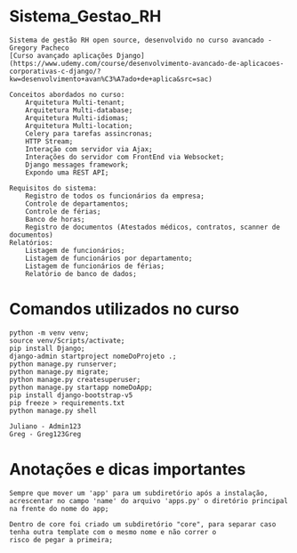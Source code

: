 # Sistema_Gestao_RH

    Sistema de gestão RH open source, desenvolvido no curso avancado - Gregory Pacheco
    [Curso avançado aplicações Django](https://www.udemy.com/course/desenvolvimento-avancado-de-aplicacoes-corporativas-c-django/?kw=desenvolvimento+avan%C3%A7ado+de+aplica&src=sac)

    Conceitos abordados no curso:
        Arquitetura Multi-tenant;
        Arquitetura Multi-database;
        Arquitetura Multi-idiomas;
        Arquitetura Multi-location;
        Celery para tarefas assincronas;
        HTTP Stream;
        Interação com servidor via Ajax;
        Interações do servidor com FrontEnd via Websocket;
        Django messages framework;
        Expondo uma REST API;

    Requisitos do sistema:
        Registro de todos os funcionários da empresa;
        Controle de departamentos;
        Controle de férias;
        Banco de horas;
        Registro de documentos (Atestados médicos, contratos, scanner de documentos)
    Relatórios:
        Listagem de funcionários;
        Listagem de funcionários por departamento;
        Listagem de funcionários de férias;
        Relatório de banco de dados;


# Comandos utilizados no curso
    python -m venv venv;
    source venv/Scripts/activate;
    pip install Django;
    django-admin startproject nomeDoProjeto .;
    python manage.py runserver;
    python manage.py migrate;
    python manage.py createsuperuser;
    python manage.py startapp nomeDoApp;
    pip install django-bootstrap-v5
    pip freeze > requirements.txt
    python manage.py shell

    Juliano - Admin123
    Greg - Greg123Greg

# Anotações e dicas importantes
    Sempre que mover um 'app' para um subdiretório após a instalação, acrescentar no campo 'name' do arquivo 'apps.py' o diretório principal na frente do nome do app;

    Dentro de core foi criado um subdiretório "core", para separar caso tenha outra template com o mesmo nome e não correr o
    risco de pegar a primeira;